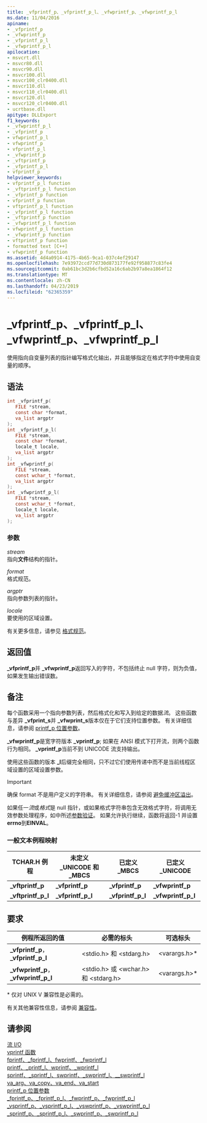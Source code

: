 ```yaml
---
title: _vfprintf_p、_vfprintf_p_l、_vfwprintf_p、_vfwprintf_p_l
ms.date: 11/04/2016
apiname:
- _vfprintf_p
- _vfwprintf_p
- _vfprintf_p_l
- _vfwprintf_p_l
apilocation:
- msvcrt.dll
- msvcr80.dll
- msvcr90.dll
- msvcr100.dll
- msvcr100_clr0400.dll
- msvcr110.dll
- msvcr110_clr0400.dll
- msvcr120.dll
- msvcr120_clr0400.dll
- ucrtbase.dll
apitype: DLLExport
f1_keywords:
- _vfwprintf_p_l
- _vfprintf_p
- vfwprintf_p_l
- vfwprintf_p
- vfprintf_p_l
- _vfwprintf_p
- _vftprintf_p
- _vfprintf_p_l
- vfprintf_p
helpviewer_keywords:
- vfprintf_p_l function
- _vftprintf_p_l function
- _vfprintf_p function
- vfprintf_p function
- vftprintf_p_l function
- _vfprintf_p_l function
- _vftprintf_p function
- _vfwprintf_p_l function
- vfwprintf_p_l function
- _vfwprintf_p function
- vftprintf_p function
- formatted text [C++]
- vfwprintf_p function
ms.assetid: 4d4a0914-4175-4b65-9ca1-037c4ef29147
ms.openlocfilehash: 7e93972ccd77d730d873177fe92f958877c83fe4
ms.sourcegitcommit: 0ab61bc3d2b6cfbd52a16c6ab2b97a8ea1864f12
ms.translationtype: MT
ms.contentlocale: zh-CN
ms.lasthandoff: 04/23/2019
ms.locfileid: "62365359"
---
```

# <a name="vfprintfp-vfprintfpl-vfwprintfp-vfwprintfpl"></a>_vfprintf_p、_vfprintf_p_l、_vfwprintf_p、_vfwprintf_p_l

使用指向自变量列表的指针编写格式化输出，并且能够指定在格式字符中使用自变量的顺序。

## <a name="syntax"></a>语法

```C
int _vfprintf_p(
   FILE *stream,
   const char *format,
   va_list argptr
);
int _vfprintf_p_l(
   FILE *stream,
   const char *format,
   locale_t locale,
   va_list argptr
);
int _vfwprintf_p(
   FILE *stream,
   const wchar_t *format,
   va_list argptr
);
int _vfwprintf_p_l(
   FILE *stream,
   const wchar_t *format,
   locale_t locale,
   va_list argptr
);
```

### <a name="parameters"></a>参数

*stream*<br/>
指向**文件**结构的指针。

*format*<br/>
格式规范。

*argptr*<br/>
指向参数列表的指针。

*locale*<br/>
要使用的区域设置。

有关更多信息，请参见 [格式规范](../../c-runtime-library/format-specification-syntax-printf-and-wprintf-functions.md)。

## <a name="return-value"></a>返回值

**_vfprintf_p**并 **_vfwprintf_p**返回写入的字符，不包括终止 null 字符，则为负值，如果发生输出错误数。

## <a name="remarks"></a>备注

每个函数采用一个指向参数列表，然后格式化和写入到给定的数据*流*。 这些函数与差异 **_vfprint_s**并 **_vfwprint_s**版本仅在于它们支持位置参数。 有关详细信息，请参阅 [printf_p 位置参数](../../c-runtime-library/printf-p-positional-parameters.md)。

**_vfwprintf_p**是宽字符版本 **_vprintf_p**; 如果在 ANSI 模式下打开流，则两个函数行为相同。 **_vprintf_p**当前不到 UNICODE 流支持输出。

使用这些函数的版本 **_l**后缀完全相同，只不过它们使用传递中而不是当前线程区域设置的区域设置参数。

> [!IMPORTANT]
> 确保 format 不是用户定义的字符串。 有关详细信息，请参阅 [避免缓冲区溢出](/windows/desktop/SecBP/avoiding-buffer-overruns)。

如果任一*流*或*格式*是 null 指针，或如果格式字符串包含无效格式字符，将调用无效参数处理程序，如中所述[参数验证](../../c-runtime-library/parameter-validation.md)。 如果允许执行继续，函数将返回-1 并设置**errno**到**EINVAL**。

### <a name="generic-text-routine-mappings"></a>一般文本例程映射

|TCHAR.H 例程|未定义 _UNICODE 和 _MBCS|已定义 _MBCS|已定义 _UNICODE|
|---------------------|------------------------------------|--------------------|-----------------------|
|**_vftprintf_p**|**_vfprintf_p**|**_vfprintf_p**|**_vfwprintf_p**|
|**_vftprintf_p_l**|**_vfprintf_p_l**|**_vfprintf_p_l**|**_vfwprintf_p_l**|

## <a name="requirements"></a>要求

|例程所返回的值|必需的标头|可选标头|
|-------------|---------------------|----------------------|
|**_vfprintf_p**， **_vfprintf_p_l**|\<stdio.h> 和 \<stdarg.h>|\<varargs.h>*|
|**_vfwprintf_p**， **_vfwprintf_p_l**|\<stdio.h> 或 \<wchar.h> 和 \<stdarg.h>|\<varargs.h>*|

\* 仅对 UNIX V 兼容性是必需的。

有关其他兼容性信息，请参阅 [兼容性](../../c-runtime-library/compatibility.md)。

## <a name="see-also"></a>请参阅

[流 I/O](../../c-runtime-library/stream-i-o.md)<br/>
[vprintf 函数](../../c-runtime-library/vprintf-functions.md)<br/>
[fprintf、_fprintf_l、fwprintf、_fwprintf_l](fprintf-fprintf-l-fwprintf-fwprintf-l.md)<br/>
[printf、_printf_l、wprintf、_wprintf_l](printf-printf-l-wprintf-wprintf-l.md)<br/>
[sprintf、_sprintf_l、swprintf、_swprintf_l、\__swprintf_l](sprintf-sprintf-l-swprintf-swprintf-l-swprintf-l.md)<br/>
[va_arg、va_copy、va_end、va_start](va-arg-va-copy-va-end-va-start.md)<br/>
[printf_p 位置参数](../../c-runtime-library/printf-p-positional-parameters.md)<br/>
[_fprintf_p、_fprintf_p_l、_fwprintf_p、_fwprintf_p_l](fprintf-p-fprintf-p-l-fwprintf-p-fwprintf-p-l.md)<br/>
[_vsprintf_p、_vsprintf_p_l、_vswprintf_p、_vswprintf_p_l](vsprintf-p-vsprintf-p-l-vswprintf-p-vswprintf-p-l.md)<br/>
[_sprintf_p、_sprintf_p_l、_swprintf_p、_swprintf_p_l](sprintf-p-sprintf-p-l-swprintf-p-swprintf-p-l.md)<br/>
